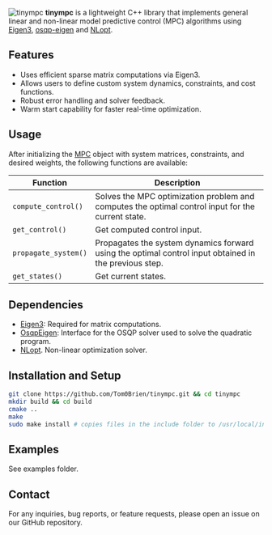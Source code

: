 ![tinympc](https://github.com/Tom0Brien/tinympc/assets/41043317/404607c2-4350-4e68-bada-0405234b7205)
**tinympc** is a lightweight C++ library that implements general linear and non-linear model predictive control (MPC) algorithms using [Eigen3](https://eigen.tuxfamily.org/index.php?title=Main_Page), [osqp-eigen](https://robotology.github.io/osqp-eigen/index.html) and [NLopt](https://nlopt.readthedocs.io/en/latest/).

## Features

- Uses efficient sparse matrix computations via Eigen3.
- Allows users to define custom system dynamics, constraints, and cost functions.
- Robust error handling and solver feedback.
- Warm start capability for faster real-time optimization.

## Usage

After initializing the [MPC](https://github.com/Tom0Brien/tinympc/blob/main/include/mpc.hpp) object with system matrices, constraints, and desired weights, the following functions are available:

| Function           | Description                                                                     |
| ------------------ | ------------------------------------------------------------------------------  |
| `compute_control()` | Solves the MPC optimization problem and computes the optimal control input for the current state.      |
| `get_control()`      | Get computed control input.                                    |
| `propagate_system()` | Propagates the system dynamics forward using the optimal control input obtained in the previous step.      |
| `get_states()`   | Get current states.                      |

## Dependencies

- [Eigen3](https://eigen.tuxfamily.org/index.php?title=Main_Page): Required for matrix computations.
- [OsqpEigen](https://github.com/robotology/osqp-eigen): Interface for the OSQP solver used to solve the quadratic program.
- [NLopt](https://nlopt.readthedocs.io/en/latest/). Non-linear optimization solver.

## Installation and Setup
  ```bash
  git clone https://github.com/Tom0Brien/tinympc.git && cd tinympc
  mkdir build && cd build
  cmake ..
  make
  sudo make install # copies files in the include folder to /usr/local/include*
  ```

## Examples

See examples folder.

## Contact

For any inquiries, bug reports, or feature requests, please open an issue on our GitHub repository.
